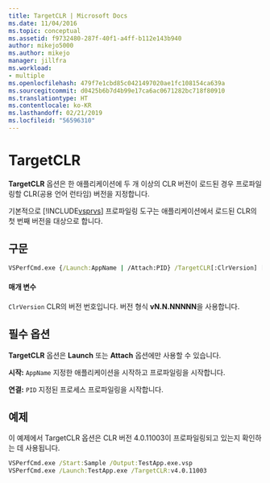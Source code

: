 ```yaml
---
title: TargetCLR | Microsoft Docs
ms.date: 11/04/2016
ms.topic: conceptual
ms.assetid: f9732480-287f-40f1-a4ff-b112e143b940
author: mikejo5000
ms.author: mikejo
manager: jillfra
ms.workload:
- multiple
ms.openlocfilehash: 479f7e1cbd85c0421497020ae1fc108154ca639a
ms.sourcegitcommit: d0425b6b7d4b99e17ca6ac0671282bc718f80910
ms.translationtype: HT
ms.contentlocale: ko-KR
ms.lasthandoff: 02/21/2019
ms.locfileid: "56596310"
---
```

# <a name="targetclr"></a>TargetCLR
**TargetCLR** 옵션은 한 애플리케이션에 두 개 이상의 CLR 버전이 로드된 경우 프로파일링할 CLR(공용 언어 런타임) 버전을 지정합니다.

 기본적으로 [!INCLUDE[vsprvs](../code-quality/includes/vsprvs_md.md)] 프로파일링 도구는 애플리케이션에서 로드된 CLR의 첫 번째 버전을 대상으로 합니다.

## <a name="syntax"></a>구문

```cmd
VSPerfCmd.exe {/Launch:AppName | /Attach:PID} /TargetCLR[:ClrVersion] [Options]
```

#### <a name="parameters"></a>매개 변수
 `ClrVersion` CLR의 버전 번호입니다. 버전 형식 **vN.N.NNNNN**을 사용합니다.

## <a name="required-options"></a>필수 옵션
 **TargetCLR** 옵션은 **Launch** 또는 **Attach** 옵션에만 사용할 수 있습니다.

 **시작:** `AppName` 지정한 애플리케이션을 시작하고 프로파일링을 시작합니다.

 **연결:** `PID` 지정된 프로세스 프로파일링을 시작합니다.

## <a name="example"></a>예제
 이 예제에서 TargetCLR 옵션은 CLR 버전 4.0.11003이 프로파일링되고 있는지 확인하는 데 사용됩니다.

```cmd
VSPerfCmd.exe /Start:Sample /Output:TestApp.exe.vsp
VSPerfCmd.exe /Launch:TestApp.exe /TargetCLR:v4.0.11003
```